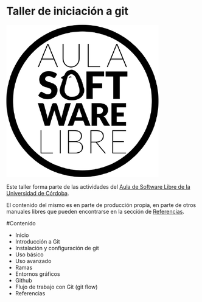 # Taller de iniciación a git

![logo-asl](images/logoasl.png)


Este taller forma parte de las actividades del [Aula de Software Libre de la
Universidad de Córdoba](https://www.uco.es/aulasoftwarelibre).

El contenido del mismo es en parte de producción propia, en parte de otros
manuales libres que pueden encontrarse en la sección de [Referencias](referencias.md).

#Contenido
  * Inicio
  * Introducción a Git
  * Instalación y configuración de git
  * Uso básico
  * Uso avanzado
  * Ramas
  * Entornos gráficos 
  * Github
  * Flujo de trabajo con Git (git flow)
  * Referencias

